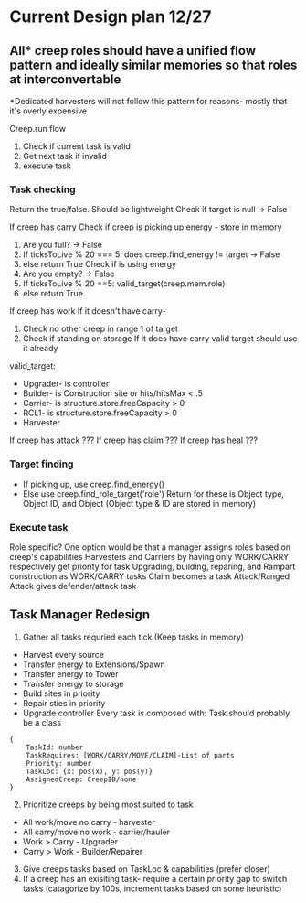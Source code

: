 # Current Design plan 12/27
## All* creep roles should have a unified flow pattern and ideally similar memories so that roles at interconvertable

*Dedicated harvesters will not follow this pattern for reasons- mostly that it's overly expensive

Creep.run flow
1. Check if current task is valid
2. Get next task if invalid
3. execute task


### Task checking
Return the true/false. Should be lightweight
Check if target is null -> False

If creep has carry
Check if creep is picking up energy - store in memory
1. Are you full? -> False
2. If ticksToLive % 20 === 5: does creep.find_energy != target -> False
3. else return True
Check if is using energy
1. Are you empty? -> False
2. If ticksToLive % 20 ==5: valid_target(creep.mem.role)
3. else return True

If creep has work
If it doesn't have carry-
1. Check no other creep in range 1 of target
2. Check if standing on storage
If it does have carry valid target should use it already

valid_target:
- Upgrader- is controller
- Builder- is Construction site or hits/hitsMax < .5
- Carrier- is structure.store.freeCapacity > 0
- RCL1- is structure.store.freeCapacity > 0
- Harvester

If creep has attack
???
If creep has claim
???
If creep has heal
???

### Target finding
- If picking up, use creep.find_energy()
- Else use creep.find_role_target('role')
Return for these is Object type, Object ID, and Object (Object type & ID are stored in memory)

### Execute task
Role specific?
One option would be that a manager assigns roles based on creep's capabilities
    Harvesters and Carriers by having only WORK/CARRY respectively get priority for task
    Upgrading, building, reparing, and Rampart construction as WORK/CARRY tasks
    Claim becomes a task
    Attack/Ranged Attack gives defender/attack task

## Task Manager Redesign
1. Gather all tasks requried each tick (Keep tasks in memory)
- Harvest every source
- Transfer energy to Extensions/Spawn
- Transfer energy to Tower
- Transfer energy to storage
- Build sites in priority
- Repair sties in priority
- Upgrade controller
Every task is composed with:
Task should probably be a class
```
{
    TaskId: number
    TaskRequires: [WORK/CARRY/MOVE/CLAIM]-List of parts
    Priority: number
    TaskLoc: {x: pos(x), y: pos(y)}
    AssignedCreep: CreepID/none
}
```
2. Prioritize creeps by being most suited to task
- All work/move no carry - harvester
- All carry/move no work - carrier/hauler
- Work > Carry - Upgrader
- Carry > Work - Builder/Repairer
3. Give creeps tasks based on TaskLoc & capabilities (prefer closer)
4. If a creep has an exisiting task- require a certain priority gap to switch tasks (catagorize by 100s, increment tasks based 
on some heuristic)

